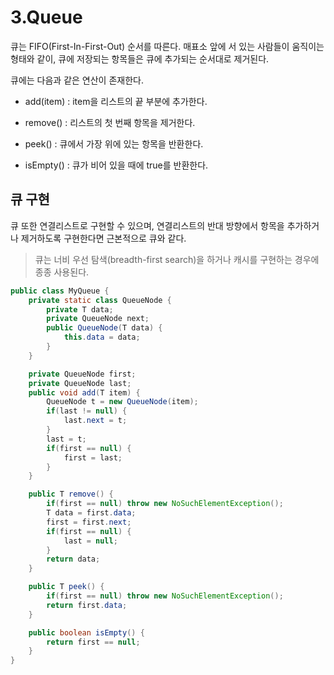 # 3.Queue
큐는 FIFO(First-In-First-Out) 순서를 따른다. 매표소 앞에 서 있는 사람들이 움직이는
형태와 같이, 큐에 저장되는 항목들은 큐에 추가되는 순서대로 제거된다.

큐에는 다음과 같은 연산이 존재한다.

- add(item) : item을 리스트의 끝 부분에 추가한다.

- remove() : 리스트의 첫 번째 항목을 제거한다.

- peek() : 큐에서 가장 위에 있는 항목을 반환한다.

- isEmpty() : 큐가 비어 있을 때에 true를 반환한다.

## 큐 구현

큐 또한 연결리스트로 구현할 수 있으며, 연결리스트의 반대 방향에서 항목을 추가하거나 제거하도록
구현한다면 근본적으로 큐와 같다.

>큐는 너비 우선 탐색(breadth-first search)을 하거나 캐시를 구현하는 경우에 종종 사용된다.

```java
public class MyQueue {
	private static class QueueNode {
		private T data;
		private QueueNode next;
		public QueueNode(T data) {
			this.data = data;
		}
	}

	private QueueNode first;
	private QueueNode last;
	public void add(T item) {
		QueueNode t = new QueueNode(item);
		if(last != null) {
			last.next = t;
		}
		last = t;
		if(first == null) {
			first = last;
		}
	}

	public T remove() {
		if(first == null) throw new NoSuchElementException();
		T data = first.data;
		first = first.next;
		if(first == null) {
			last = null;
		}
		return data;
	}

	public T peek() {
		if(first == null) throw new NoSuchElementException();
		return first.data;
	}

	public boolean isEmpty() {
		return first == null;
	}
}
```
